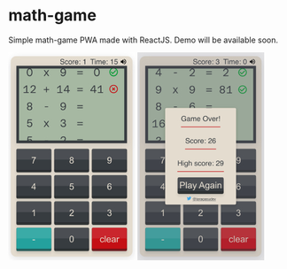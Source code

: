 # math-game
Simple math-game PWA made with ReactJS. 
Demo will be available soon.

![playing](https://github.com/joragasudev/math-game/blob/master/screenshots/Math-game_playing.jpg?raw=true)
![gameOver](https://github.com/joragasudev/math-game/blob/master/screenshots/Math-game_gameOver.jpg?raw=true)
